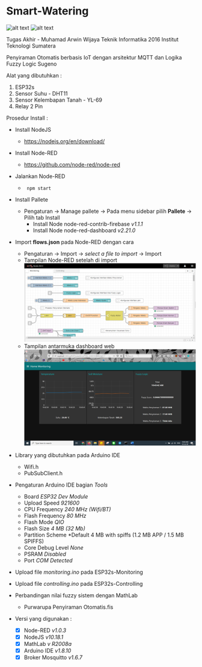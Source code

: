 # Smart-Watering
![alt text](https://img.shields.io/github/issues/marwinwijaya/Smart-Watering)
![alt text](https://img.shields.io/github/license/marwinwijaya/Smart-Watering)

 Tugas Akhir - Muhamad Arwin Wijaya Teknik Informatika 2016 Institut Teknologi Sumatera

 Penyiraman Otomatis berbasis IoT dengan arsitektur MQTT dan Logika Fuzzy Logic Sugeno

 Alat yang dibutuhkan :
 1. ESP32s
 2. Sensor Suhu - DHT11
 3. Sensor Kelembapan Tanah - YL-69
 4. Relay 2 Pin

Prosedur Install :
 - Install NodeJS
    - https://nodejs.org/en/download/

- Install Node-RED
    - https://github.com/node-red/node-red

- Jalankan Node-RED
    - ``` npm start```

- Install Pallete
    - Pengaturan -> Manage pallete -> Pada menu sidebar pilih **Pallete** -> Pilih tab Install
        - Install Node node-red-contrib-firebase *v1.1.1*
        - Install Node node-red-dashboard *v2.21.0*

- Import **flows.json** pada Node-RED dengan cara 
    - Pengaturan -> Import -> *select a file to import* -> Import
    - Tampilan Node-RED setelah di import
    ![alt text](https://github.com/marwinwijaya/Smart-Watering/blob/master/images/NodeRED.png)
    - Tampilan antarmuka dashboard web
    ![alt text](https://github.com/marwinwijaya/Smart-Watering/blob/master/images/Dashboard.png)

- Library yang dibutuhkan pada Arduino IDE
    - Wifi.h
    - PubSubClient.h

- Pengaturan Arduino IDE bagian *Tools*
    - Board *ESP32 Dev Module*
    - Upload Speed *921600*
    - CPU Frequency *240 MHz (Wifi/BT)*
    - Flash Frequency *80 MHz*
    - Flash Mode *QIO*
    - Flash Size *4 MB (32 Mb)*
    - Partition Scheme *Default 4 MB with spiffs (1.2 MB APP / 1.5 MB SPIFFS)
    - Core Debug Level *None*
    - PSRAM *Disabled*
    - Port *COM Detected*

- Upload file *monitoring.ino* pada ESP32s-Monitoring

- Upload file *controlling.ino* pada ESP32s-Controlling

- Perbandingan nilai fuzzy sistem dengan MathLab
    - Purwarupa Penyiraman Otomatis.fis

- Versi yang digunakan :
    - [x] Node-RED *v1.0.3*
    - [x] NodeJS *v10.18.1*
    - [x] MathLab *v R2008a*
    - [x] Arduino IDE *v1.8.10*
    - [x] Broker Mosquitto *v1.6.7*